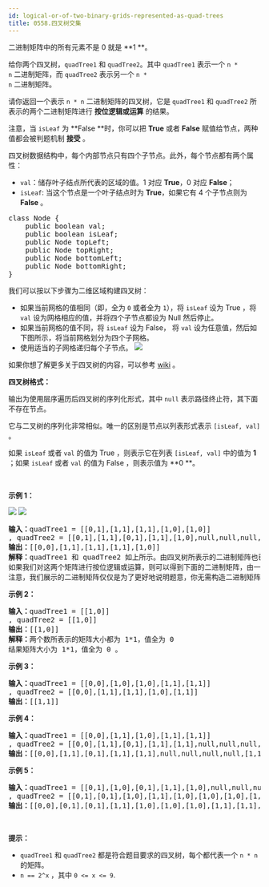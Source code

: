 ```yaml
---
id: logical-or-of-two-binary-grids-represented-as-quad-trees
title: 0558.四叉树交集
---
```

二进制矩阵中的所有元素不是 0 就是 **1 **。

给你两个四叉树，<code>quadTree1</code> 和 <code>quadTree2</code>。其中 <code>quadTree1</code> 表示一个 <code>n &#42; n</code> 二进制矩阵，而 <code>quadTree2</code> 表示另一个 <code>n &#42; n</code> 二进制矩阵。

请你返回一个表示 <code>n * n</code> 二进制矩阵的四叉树，它是 <code>quadTree1</code> 和 <code>quadTree2</code> 所表示的两个二进制矩阵进行 **按位逻辑或运算** 的结果。

注意，当 <code>isLeaf</code> 为 **False **时，你可以把 **True** 或者 **False** 赋值给节点，两种值都会被判题机制 **接受** 。

四叉树数据结构中，每个内部节点只有四个子节点。此外，每个节点都有两个属性：


- <code>val</code>：储存叶子结点所代表的区域的值。1 对应 **True**，0 对应 **False**；
- <code>isLeaf</code>: 当这个节点是一个叶子结点时为 **True**，如果它有 4 个子节点则为 **False** 。


<pre>class Node &#123;<br/>    public boolean val;<br/>    public boolean isLeaf;<br/>    public Node topLeft;<br/>    public Node topRight;<br/>    public Node bottomLeft;<br/>    public Node bottomRight;<br/>&#125;</pre>

我们可以按以下步骤为二维区域构建四叉树：

- 如果当前网格的值相同（即，全为 <code>0</code> 或者全为 <code>1</code>），将 <code>isLeaf</code> 设为 True ，将 <code>val</code> 设为网格相应的值，并将四个子节点都设为 Null 然后停止。
- 如果当前网格的值不同，将 <code>isLeaf</code> 设为 False， 将 <code>val</code> 设为任意值，然后如下图所示，将当前网格划分为四个子网格。
- 使用适当的子网格递归每个子节点。
![](https://assets.leetcode.com/uploads/2020/02/11/new_top.png)

如果你想了解更多关于四叉树的内容，可以参考 [wiki](https://en.wikipedia.org/wiki/Quadtree) 。

**四叉树格式：**

输出为使用层序遍历后四叉树的序列化形式，其中 <code>null</code> 表示路径终止符，其下面不存在节点。

它与二叉树的序列化非常相似。唯一的区别是节点以列表形式表示 <code>[isLeaf, val]</code> 。

如果 <code>isLeaf</code> 或者 <code>val</code> 的值为 True ，则表示它在列表 <code>[isLeaf, val]</code> 中的值为 **1** ；如果 <code>isLeaf</code> 或者 <code>val</code> 的值为 False ，则表示值为 **0 **。

 

**示例 1：**

![](https://assets.leetcode.com/uploads/2020/02/11/qt1.png) ![](https://assets.leetcode.com/uploads/2020/02/11/qt2.png)


<pre><strong>输入：</strong>quadTree1 = [[0,1],[1,1],[1,1],[1,0],[1,0]]<br/>, quadTree2 = [[0,1],[1,1],[0,1],[1,1],[1,0],null,null,null,null,[1,0],[1,0],[1,1],[1,1]]<br/><strong>输出：</strong>[[0,0],[1,1],[1,1],[1,1],[1,0]]<br/><strong>解释：</strong>quadTree1 和 quadTree2 如上所示。由四叉树所表示的二进制矩阵也已经给出。<br/>如果我们对这两个矩阵进行按位逻辑或运算，则可以得到下面的二进制矩阵，由一个作为结果的四叉树表示。<br/>注意，我们展示的二进制矩阵仅仅是为了更好地说明题意，你无需构造二进制矩阵来获得结果四叉树。<br/><img alt="" src="https://assets.leetcode.com/uploads/2020/02/11/qtr.png"/><br/></pre>

**示例 2：**


<pre><strong>输入：</strong>quadTree1 = [[1,0]]<br/>, quadTree2 = [[1,0]]<br/><strong>输出：</strong>[[1,0]]<br/><strong>解释：</strong>两个数所表示的矩阵大小都为 1*1，值全为 0 <br/>结果矩阵大小为 1*1，值全为 0 。<br/></pre>

**示例 3：**


<pre><strong>输入：</strong>quadTree1 = [[0,0],[1,0],[1,0],[1,1],[1,1]]<br/>, quadTree2 = [[0,0],[1,1],[1,1],[1,0],[1,1]]<br/><strong>输出：</strong>[[1,1]]<br/></pre>

**示例 4：**


<pre><strong>输入：</strong>quadTree1 = [[0,0],[1,1],[1,0],[1,1],[1,1]]<br/>, quadTree2 = [[0,0],[1,1],[0,1],[1,1],[1,1],null,null,null,null,[1,1],[1,0],[1,0],[1,1]]<br/><strong>输出：</strong>[[0,0],[1,1],[0,1],[1,1],[1,1],null,null,null,null,[1,1],[1,0],[1,0],[1,1]]<br/></pre>

**示例 5：**


<pre><strong>输入：</strong>quadTree1 = [[0,1],[1,0],[0,1],[1,1],[1,0],null,null,null,null,[1,0],[1,0],[1,1],[1,1]]<br/>, quadTree2 = [[0,1],[0,1],[1,0],[1,1],[1,0],[1,0],[1,0],[1,1],[1,1]]<br/><strong>输出：</strong>[[0,0],[0,1],[0,1],[1,1],[1,0],[1,0],[1,0],[1,1],[1,1],[1,0],[1,0],[1,1],[1,1]]<br/></pre>

 

**提示：**


- <code>quadTree1</code> 和 <code>quadTree2</code> 都是符合题目要求的四叉树，每个都代表一个 <code>n * n</code> 的矩阵。
- <code>n == 2^x</code> ，其中 <code>0 &lt;= x &lt;= 9</code>.
